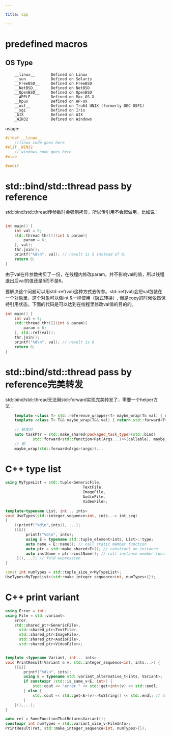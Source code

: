 ```yaml
---

title: cpp 

---
```


# predefined macros

## OS Type

```
    __linux__       Defined on Linux
    __sun           Defined on Solaris
    __FreeBSD__     Defined on FreeBSD
    __NetBSD__      Defined on NetBSD
    __OpenBSD__     Defined on OpenBSD
    __APPLE__       Defined on Mac OS X
    __hpux          Defined on HP-UX
    __osf__         Defined on Tru64 UNIX (formerly DEC OSF1)
    __sgi           Defined on Irix
    _AIX            Defined on AIX
    _WIN32          Defined on Windows
```

usage:

```cpp
#ifdef __linux__ 
    //linux code goes here
#elif _WIN32
    // windows code goes here
#else

#endif
```


# std::bind/std::thread pass by reference

std::bind/std::thread传参数时会强制拷贝，所以传引用不会起做用，比如说：

```cpp

int main() {
    int val = 5;
    std::thread thr([](int & param){
        param = 6;
    }, val);
    thr.join();
    printf("%d\n", val); // result is 5 instead of 6.
    return 0;
}
```

由于val在传参数拷贝了一份，在线程内修改param，并不影响val的值，所以线程退出后val的值还是5而不是6。

要解决这个问题可以用std::ref(val)这种方式去传参。std::ref(val)会把val包装在一个对象里，这个对象可以像int &一样使用（隐式转换）, 但是copy的时候依然保持引用状态。下面的代码是可以达到在线程里修改val值的目的的。

```cpp
int main() {
    int val = 5;
    std::thread thr([](int & param){
        param = 6;
    }, std::ref(val));
    thr.join();
    printf("%d\n", val); // result is 6
    return 0;
}
```

# std::bind/std::thread pass by reference完美转发

std::bind/std::thread无法用std::forward实现完美转发了，需要一个helper方法：

```cpp
    template <class T> std::reference_wrapper<T> maybe_wrap(T& val) { return std::ref(val); }
    template <class T> T&& maybe_wrap(T&& val) { return std::forward<T>(val); }
    
    // 转发时
    auto taskPtr = std::make_shared<packaged_task_type>(std::bind(
            std::forward<std::function<Ret(Args...)>>(callable), maybe_wrap(std::forward<Args>(args))...));
    // 即
    maybe_wrap(std::forward<Args>(args))...
```    

# C++ type list

```cpp
using MyTypeList = std::tuple<GenericFile,
                                  TextFile,
                                  ImageFile,
                                  AudioFile,
                                  VideoFile>;
                                  
template<typename List, int... ints>
void UseTypes(std::integer_sequence<int, ints...> int_seq)
{
    ((printf("%d\n",ints)), ...);
    ([&]{
         printf("%d\n", ints);
         using E = typename std::tuple_element<ints, List>::type;
         auto name = E::name(); // call static member function
         auto ptr = std::make_shared<E>(); // construct an instance
         auto instName = ptr->instName(); // call instance member function
     }(),...); // fold expression
}

const int numTypes = std::tuple_size_v<MyTypeList>;
UseTypes<MyTypeList>(std::make_integer_sequence<int, numTypes>{});
```

# C++ print variant

```cpp
using Error = int;
using File = std::variant<
    Error,
    std::shared_ptr<GenericFile>,
      std::shared_ptr<TextFile>,
      std::shared_ptr<ImageFile>,
      std::shared_ptr<AudioFile>,
      std::shared_ptr<VideoFile>>;


template <typename Variant, int... ints>
void PrintResult(Variant & v, std::integer_sequence<int, ints...>) {
    ([&]{
        printf("%d\n", ints);
        using E = typename std::variant_alternative_t<ints, Variant>;
        if constexpr (std::is_same_v<E, int>) {
            std::cout << "error " << std::get<int>(v) << std::endl;
        } else {
            std::cout << std::get<E>(v)->toString() << std::endl; // other types must implement toString
        }
    }(),...);
}

auto ret = SomeFunctionThatReturnsVariant();
constexpr int numTypes = std::variant_size_v<FileInfo>;
PrintResult(ret, std::make_integer_sequence<int, numTypes>{});

```

